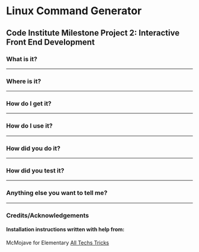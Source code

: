 # Linux Command Generator
## Code Institute Milestone Project 2: Interactive Front End Development

### What is it?
---
### Where is it?
---
### How do I get it?
---
### How do I use it?
---
### How did you do it?
---
### How did you test it?
---
### Anything else you want to tell me?
---
### Credits/Acknowledgements

#### Installation instructions written with help from:
McMojave for Elementary [All Techs Tricks](https://alltechstricks.blogspot.com/2019/05/how-to-install-mcmojave-linux-theme.html)